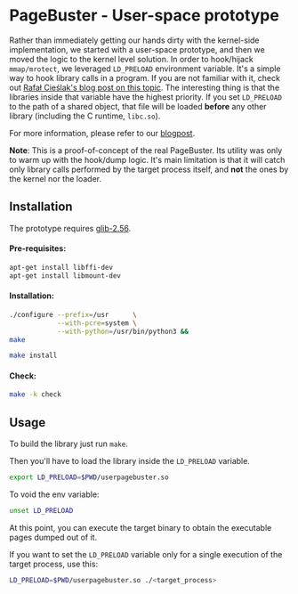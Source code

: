# PageBuster - User-space prototype

Rather than immediately getting our hands dirty with the kernel-side implementation, we started with a user-space prototype, and then we moved the logic to the kernel level solution.
In order to hook/hijack `mmap/mrotect`, we leveraged `LD_PRELOAD` environment variable. It's a simple way to hook library calls in a program. If you are not familiar with it, check out [
Rafał Cieślak's blog post on this topic](https://rafalcieslak.wordpress.com/2013/04/02/dynamic-linker-tricks-using-ld_preload-to-cheat-inject-features-and-investigate-programs/).
The interesting thing is that the libraries inside that variable have the highest priority. If you set `LD_PRELOAD` to the path of a shared object, that file will be loaded **before** any other library (including the C runtime, `libc.so`).

For more information, please refer to our [blogpost](https://rev.ng/blog/dump/post.html).

**Note**: This is a proof-of-concept of the real PageBuster. Its utility was only to warm up with the hook/dump logic. It's main limitation is that it will catch only library calls performed by the target process itself, and **not** the ones by the kernel nor the loader.

Installation
------------

The prototype requires [glib-2.56](http://ftp.gnome.org/pub/gnome/sources/glib/2.56/glib-2.56.4.tar.xz).

#### Pre-requisites:
```sh
apt-get install libffi-dev
apt-get install libmount-dev
```
#### Installation:
```sh
./configure --prefix=/usr      \
            --with-pcre=system \
            --with-python=/usr/bin/python3 &&
make

make install
```
#### Check: 
```bash
make -k check
```

Usage
-----

To build the library just run `make`.

Then you'll have to load the library inside the `LD_PRELOAD` variable.
```sh
export LD_PRELOAD=$PWD/userpagebuster.so
```
To void the env variable:
```sh
unset LD_PRELOAD
```

At this point, you can execute the target binary to obtain the executable pages dumped out of it.

If you want to set the `LD_PRELOAD` variable only for a single execution of the target process, use this:
```sh
LD_PRELOAD=$PWD/userpagebuster.so ./<target_process>
```